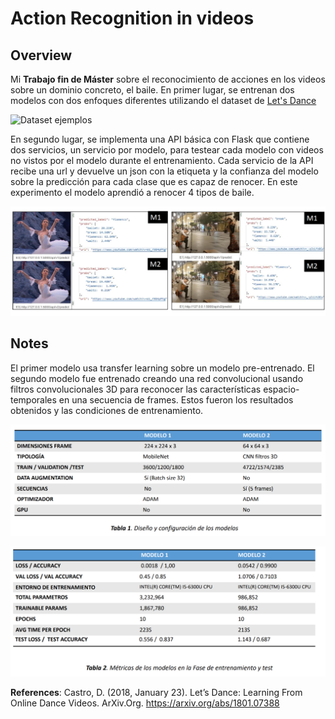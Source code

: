 # Action Recognition in videos 

## Overview 
Mi **Trabajo fin de Máster** sobre el reconocimiento de acciones en los videos sobre un dominio concreto, el baile. 
En primer lugar, se entrenan dos modelos con dos enfoques diferentes utilizando el dataset de [Let's Dance](https://www.cc.gatech.edu/cpl/projects/dance/)

![Dataset ejemplos](https://www.cc.gatech.edu/cpl/projects/dance/img/paper_figure.png)

En segundo lugar, se implementa una API básica con Flask que contiene dos servicios, un servicio por modelo, para testear cada modelo con videos no vistos por el modelo durante el entrenamiento. Cada servicio de la API recibe una url y devuelve un json con la etiqueta y la confianza del modelo sobre la predicción para cada clase que es capaz de renocer. En este experimento el modelo aprendió a renocer 4 tipos de baile.

![inferencia ejemplos](https://github.com/pilarcode/action-recognition-in-videos/blob/master/images/ejemplo_inferencia.png)

## Notes 
El primer modelo usa transfer learning sobre un modelo pre-entrenado. El segundo modelo fue entrenado creando una red convolucional usando filtros convolucionales 3D para reconocer las características espacio-temporales en una secuencia de frames. Estos fueron los resultados obtenidos y las condiciones de entrenamiento.

![table 1](https://github.com/pilarcode/action-recognition-in-videos/blob/master/images/table1.png)

![table 1](https://github.com/pilarcode/action-recognition-in-videos/blob/master/images/table2.png)

**References**:
Castro, D. (2018, January 23). Let’s Dance: Learning From Online Dance Videos. ArXiv.Org. https://arxiv.org/abs/1801.07388 

